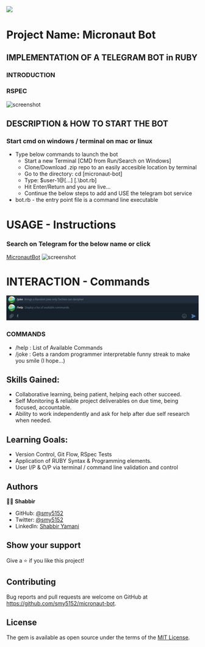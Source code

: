 ![](https://img.shields.io/badge/Microverse-blueviolet)

# Project Name: Micronaut Bot

## IMPLEMENTATION OF A TELEGRAM BOT in RUBY

### INTRODUCTION

### RSPEC

![screenshot](spec-1.png)

## DESCRIPTION & HOW TO START THE BOT

### Start cmd on windows / terminal on mac or linux

- Type below commands to launch the bot
  - Start a new Terminal [CMD from Run/Search on Windows]
  - Clone/Download .zip repo to an easily accesible location by terminal
  - Go to the directory: cd [micronaut-bot]
  - Type: $user-1@[...] [.\bot.rb]
  - Hit Enter/Return and you are live...
  - Continue the below steps to add and USE the telegram bot service
- bot.rb - the entry point file is a command line executable

# USAGE - Instructions

### Search on Telegram for the below name or click

[MicronautBot](t.me/smy5152_bot)
![screenshot](./images/Search-Results-Choose.PNG)

# INTERACTION - Commands
![screenshot](./images/available-commands.PNG)


### COMMANDS

- /help : List of Available Commands
- /joke : Gets a random programmer interpretable funny streak to make you smile (I hope...)

## Skills Gained:

- Collaborative learning, being patient, helping each other succeed.
- Self Monitoring & reliable project deliverables on due time, being focused, accountable.
- Ability to work independently and ask for help after due self research when needed.

## Learning Goals:

- Version Control, Git Flow, RSpec Tests
- Application of RUBY Syntax & Programming elements.
- User I/P & O/P via terminal / command line validation and control

## Authors

🧑‍💻 **Shabbir**

- GitHub: [@smy5152](https://github.com/smy5152)
- Twitter: [@smy5152](https://twitter.com/smy5152)
- LinkedIn: [Shabbir Yamani](https://www.linkedin.com/in/shabbirmyamani/)

## Show your support

Give a :star:️ if you like this project!

## Contributing

Bug reports and pull requests are welcome on GitHub at https://github.com/smy5152/micronaut-bot.

## License

The gem is available as open source under the terms of the [MIT License](LICENSE).
